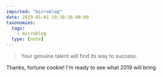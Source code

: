 ```yaml
---
imported: "microblog"
date: 2019-01-01 19:38:38-08:00
taxonomies:
  tags:
    - microblog
  type: [note]
---
```

> Your genuine talent will find its way to success.

Thanks, fortune cookie! I'm ready to see what 2019 will bring.
